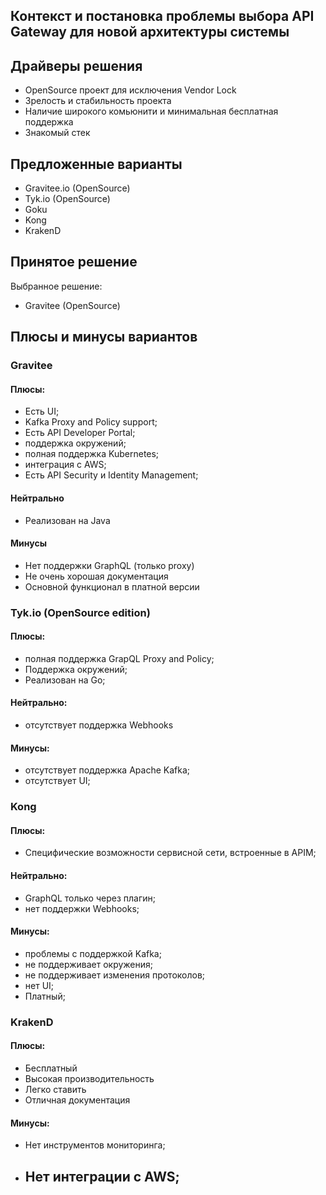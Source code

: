 ## Контекст и постановка проблемы выбора API Gateway для новой архитектуры системы

## Драйверы решения
* OpenSource проект для исключения Vendor Lock
* Зрелость и стабильность проекта
* Наличие широкого комьюнити и минимальная бесплатная поддержка
* Знакомый стек

## Предложенные варианты

* Gravitee.io (OpenSource)
* Tyk.io (OpenSource)
* Goku
* Kong
* KrakenD

## Принятое решение

Выбранное решение:
* Gravitee (OpenSource)

## Плюсы и минусы вариантов

### Gravitee
#### Плюсы: 
- Есть UI;
- Kafka Proxy and Policy support;
- Есть API Developer Portal;
- поддержка окружений; 
- полная поддержка Kubernetes;
- интеграция с AWS;
- Есть API Security и Identity Management;

#### Нейтрально
- Реализован на Java


#### Минусы
- Нет поддержки GraphQL (только proxy)
- Не очень хорошая документация
- Основной функционал в платной версии

### Tyk.io (OpenSource edition)
#### Плюсы:
- полная поддержка GrapQL Proxy and Policy;
- Поддержка окружений;
- Реализован на Go;


#### Нейтрально: 
- отсутствует поддержка Webhooks

#### Минусы: 
- отсутствует поддержка Apache Kafka;
- отсутствует UI;

### Kong
#### Плюсы:
- Специфические возможности сервисной сети, встроенные в APIM;


#### Нейтрально:
- GraphQL только через плагин;
- нет поддержки Webhooks;

#### Минусы:
- проблемы с поддержкой Kafka;
- не поддерживает окружения;
- не поддерживает изменения протоколов;
- нет UI;
- Платный;


### KrakenD
#### Плюсы:
- Бесплатный
- Высокая производительность
- Легко ставить
- Отличная документация
 
#### Минусы: 
- Нет инструментов мониторинга;
- Нет интеграции с AWS;
  - 